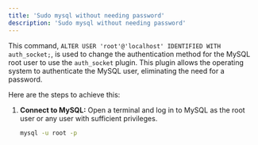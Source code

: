 ```yaml
---
title: 'Sudo mysql without needing password'
description: 'Sudo mysql without needing password'
---
```



This command, `ALTER USER 'root'@'localhost' IDENTIFIED WITH auth_socket;`, is used to change the authentication method for the MySQL root user to use the `auth_socket` plugin. This plugin allows the operating system to authenticate the MySQL user, eliminating the need for a password.

Here are the steps to achieve this:

1. **Connect to MySQL:**
   Open a terminal and log in to MySQL as the root user or any user with sufficient privileges.

   ```bash
   mysql -u root -p
   ```
